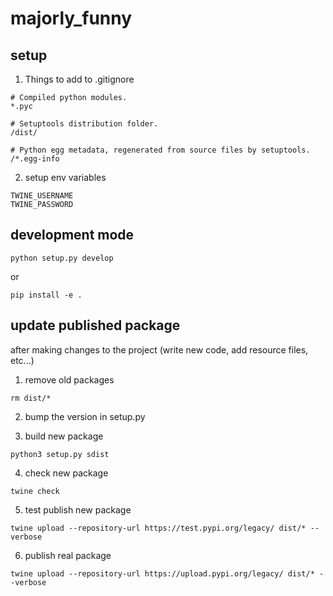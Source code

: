 # majorly_funny
## setup
1. Things to add to .gitignore
```
# Compiled python modules.
*.pyc

# Setuptools distribution folder.
/dist/

# Python egg metadata, regenerated from source files by setuptools.
/*.egg-info
```
2. setup env variables
```
TWINE_USERNAME
TWINE_PASSWORD
```

## development mode
```
python setup.py develop
```
or
```
pip install -e .
```

## update published package
after making changes to the project (write new code, add resource files, etc...)
1. remove old packages
```
rm dist/*
```

2. bump the version in setup.py

3. build new package
```
python3 setup.py sdist
```

4. check new package
```
twine check
```

5. test publish new package
```
twine upload --repository-url https://test.pypi.org/legacy/ dist/* --verbose
```

6. publish real package
```
twine upload --repository-url https://upload.pypi.org/legacy/ dist/* --verbose
```
